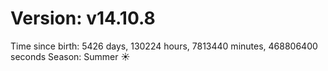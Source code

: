 # Version: v14.10.8
Time since birth: 5426 days, 130224 hours, 7813440 minutes, 468806400 seconds
Season: Summer ☀️
